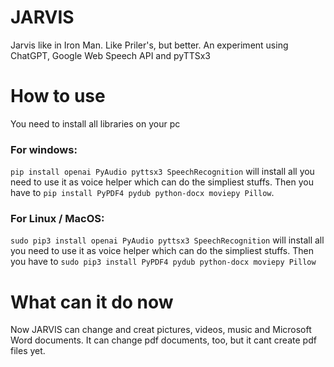 # JARVIS
Jarvis like in Iron Man. Like Priler's, but better.
An experiment using ChatGPT, Google Web Speech API and pyTTSx3
# How to use
You need to install all libraries on your pc

### For windows:

```pip install openai PyAudio pyttsx3 SpeechRecognition``` will install all you need to use it as voice helper which can do the simpliest stuffs. Then you have to ```pip install PyPDF4 pydub python-docx moviepy Pillow```.
  
### For Linux / MacOS:

```sudo pip3 install openai PyAudio pyttsx3 SpeechRecognition``` will install all you need to use it as voice helper which can do the simpliest stuffs. Then you have to ```sudo pip3 install PyPDF4 pydub python-docx moviepy Pillow```
  
 
  
# What can it do now
Now JARVIS can change and creat pictures, videos, music and Microsoft Word documents. It can change pdf documents, too, but it cant create pdf files yet.
